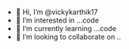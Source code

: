 - 👋 Hi, I’m @vickykarthik17
- 👀 I’m interested in ...code
- 🌱 I’m currently learning ...code
- 💞️ I’m looking to collaborate on ..
<!---
vickykarthik17/vickykarthik17 is a ✨ special ✨ repository because its `README.md` (this file) appears on your GitHub profile.
You can click the Preview link to take a look at your changes.
--->
